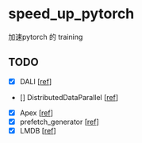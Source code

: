 # speed_up_pytorch
加速pytorch 的 training

## TODO
- [x] DALI [[ref](https://blog.csdn.net/weixin_42028608/article/details/105564060)]
- [] DistributedDataParallel [[ref](https://pytorch.org/docs/master/generated/torch.nn.parallel.DistributedDataParallel.html#distributeddataparallel)]
- [x] Apex [[ref](https://pytorch.org/blog/accelerating-training-on-nvidia-gpus-with-pytorch-automatic-mixed-precision/)]
- [x] prefetch_generator [[ref](https://pypi.org/project/prefetch_generator/)]
- [x] LMDB [[ref](https://github.com/StrangerZhang/SiamFC-PyTorch/blob/master/bin/create_lmdb.py)]

